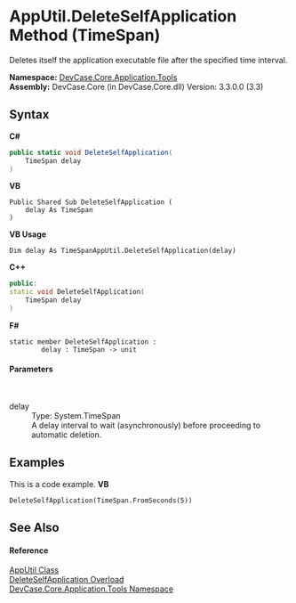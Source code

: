 # AppUtil.DeleteSelfApplication Method (TimeSpan)
 

Deletes itself the application executable file after the specified time interval.

**Namespace:**&nbsp;<a href="N_DevCase_Core_Application_Tools">DevCase.Core.Application.Tools</a><br />**Assembly:**&nbsp;DevCase.Core (in DevCase.Core.dll) Version: 3.3.0.0 (3.3)

## Syntax

**C#**<br />
``` C#
public static void DeleteSelfApplication(
	TimeSpan delay
)
```

**VB**<br />
``` VB
Public Shared Sub DeleteSelfApplication ( 
	delay As TimeSpan
)
```

**VB Usage**<br />
``` VB Usage
Dim delay As TimeSpanAppUtil.DeleteSelfApplication(delay)
```

**C++**<br />
``` C++
public:
static void DeleteSelfApplication(
	TimeSpan delay
)
```

**F#**<br />
``` F#
static member DeleteSelfApplication : 
        delay : TimeSpan -> unit 

```


#### Parameters
&nbsp;<dl><dt>delay</dt><dd>Type: System.TimeSpan<br />A delay interval to wait (asynchronously) before proceeding to automatic deletion.</dd></dl>

## Examples
This is a code example. 
**VB**<br />
``` VB
DeleteSelfApplication(TimeSpan.FromSeconds(5))
```


## See Also


#### Reference
<a href="T_DevCase_Core_Application_Tools_AppUtil">AppUtil Class</a><br /><a href="Overload_DevCase_Core_Application_Tools_AppUtil_DeleteSelfApplication">DeleteSelfApplication Overload</a><br /><a href="N_DevCase_Core_Application_Tools">DevCase.Core.Application.Tools Namespace</a><br />